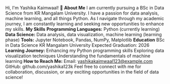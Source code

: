 
Hi, I'm Yashika Kaimwaal! 👋
**About Me**
I am currently pursuing a BSc in Data Science from KR Mangalam University. I have a passion for data analysis, machine learning, and all things Python. As I navigate through my academic journey, I am constantly learning and seeking new opportunities to enhance my skills.
**My Skills**
**Programming Languages:** Python (currently learning)
**Data Science:** Data analysis, data visualization, machine learning (learning phase)
**Tools:** Jupyter Notebook, Pandas, NumPy, Matplotlib
**Education**
BSc in Data Science
KR Mangalam University
Expected Graduation: 2026
**Learning Journey:**
Enhancing my Python programming skills
Exploring data visualization techniques
Understanding the fundamentals of machine learning
**How to Reach Me:**
Email: yashikakaimwaal123@example.com
GitHub: github.com/yashika123k
Feel free to connect with me for collaboration, discussion, or any exciting opportunities in the field of data science!
